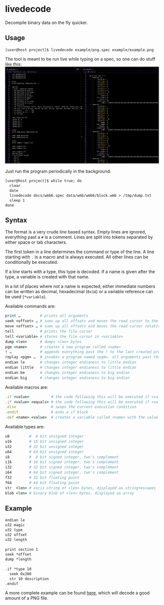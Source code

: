 # livedecode

Decompile binary data on the fly quicker.

## Usage

```sh-session
[user@host project]$ livedecode example/png.spec example/example.png
```

The tool is meant to be run live while typing on a spec, so one can do stuff like this:
![screenshot of program usage](doc/screenshot.png)

Just run the program periodically in the background:

```sh-session
[user@host project]$ while true; do
  clear
  date
  livedecode docs/wmb6.spec data/wmb/wmb6/block.wmb > /tmp/dump.txt
  sleep 1
done
```

## Syntax

The format is a very crude line based syntax. Empty lines are ignored, everything past a `#` is a comment.
Lines are split into tokens separated by either space or tab characters.

The first token in a line determines the command or type of the line.
A line starting with `.` is a macro and is always executed. All other lines can be conditionally be executed.

If a line starts with a type, this type is decoded. If a name is given after the type, a variable is created with that name.

In a lot of places where not a name is expected, either immediate numbers can be written as decimal, hexadecimal (`0x1A`) or a
variable reference can be used (`*variable`).

Available commands are:

```rb
print …         # prints all arguments
seek <offset> … # sums up all offsets and moves the read cursor to the absolute position
move <offset> … # sums up all offsets and moves the read cursor relatively. Accepts negative numbers
tell            # prints the file cursor
tell <variable> # stores the file cursor in <variable>
dump <len>      # dumps <len> bytes
pgm <name>      # creates a new program called <name>
! …             # appends everything past the ! to the last created program
replay <pgm> …  # invokes a program named <pgm>. all arguments past that are passed as variables arg[0] to arg[n]
endian le       # changes integer endianess to little endian
endian little   # changes integer endianess to little endian
endian be       # changes integer endianess to big endian
endian big      # changes integer endianess to big endian
```

Available macros are:

```rb
.if <value>          # the code following this will be executed if <value> is not 0
.if <value> <equals> # the code following this will be executed if <value> is equals to <equals>
.else                # swaps the current execution condition
.endif               # ends a if block
.def <name> <value>  # creates a variable called <name> with the value <value>. Useful for constants or aliases
```

Available types are:

```rb
u8         #  8 bit unsigned integer
u16        # 16 bit unsigned integer
u32        # 32 bit unsigned integer
u64        # 64 bit unsigned integer
i8         #  8 bit signed integer, two's complement
i16        # 16 bit signed integer, two's complement
i32        # 32 bit signed integer, two's complement
i64        # 64 bit signed integer, two's complement
f32        # 32 bit floating point
f64        # 64 bit floating point
str  <len> # ascii string of <len> bytes, displayed as string+escapes
blob <len> # binary blob of <len> bytes, displayed as array
```

## Example

```
endian le
u32 magic
u32 type
u32 offset
u32 length

print section 1
seek *offset
dump *length

.if *type 10
  seek 0x200
  str 10 description
.endif
```

A more complete example can be found [here](example/), which will decode a good amount of a PNG file.
